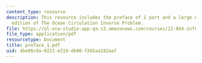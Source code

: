 ```yaml
---
content_type: resource
description: This resource includes the preface of 1 part and a large extent the second
  edition of The Ocean Circulation Inverse Problem.
file: https://ol-ocw-studio-app-qa.s3.amazonaws.com/courses/12-864-inference-from-data-and-models-spring-2005/4be86c9a0221e219db00f265aa182aaf_preface_1.pdf
file_type: application/pdf
resourcetype: Document
title: preface_1.pdf
uid: 4be86c9a-0221-e219-db00-f265aa182aaf
---
```

